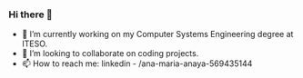 ### Hi there 👋
- 🔭 I’m currently working on my Computer Systems Engineering degree at ITESO.
- 👯 I’m looking to collaborate on coding projects.
- 📫 How to reach me: linkedin - /ana-maria-anaya-569435144

<!--
**anamariaag/anamariaag** is a ✨ _special_ ✨ repository because its `README.md` (this file) appears on your GitHub profile.

